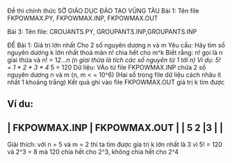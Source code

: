 Đề thi chính thức SỞ GIÁO DỤC ĐÀO TẠO VŨNG TÀU
Bài 1:
Tên file FKPOWMAX.PY, FKPOWMAX.INP, FKPOWMAX.OUT

Bài 3:
Tên file: CROUANTS.PY, GROUPANTS.INP,GROUPANTS.INP

ĐỀ
Bài 1: Giá trị lớn nhất
Cho 2 số nguyên dương n và m
Yêu cầu: Hãy tìm số nguyên dương k lớn nhất thoả mãn n! chia hết cho m^k
Biết rằng: n! gọi là n giai thừa và n! = 1*2*...*n (n giai thừa là tích các số nguyên từ 1 tới n)
Ví dụ: 
5! = 1 * 2 * 3 * 4* 5 = 120
Dữ liệu: VÀo từ file FKPOWMAX.INP chứa 2 số nguyên dương n và m (n, m < = 10^6)
(Hai số trong file dữ liệu cách nhâu ít nhất 1 khoảng trắng)
Kết quả ghi vào file FKPOWMAX.OUT giá trị k tìm được

Ví du:
-----------------------------------------------
| FKPOWMAX.INP       | FKPOWMAX.OUT           |
| 5  2               |3                       |   |
-----------------------------------------------
Giải thích: với n = 5 và m = 2 thì ta tìm được gía trị k lớn nhất là 3
vì 5! = 120 và 2^3 = 8 mà 120 chia hết cho 2^3, không chia hết cho 2^4

